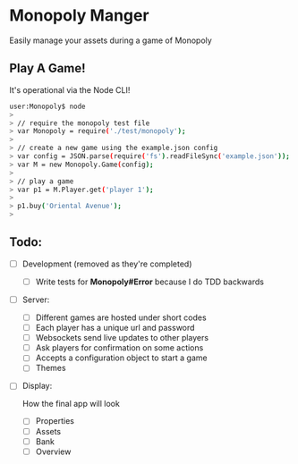 Monopoly Manger
===============

Easily manage your assets during a game of Monopoly


Play A Game!
------------

It's operational via the Node CLI!

```bash
user:Monopoly$ node
> 
> // require the monopoly test file
> var Monopoly = require('./test/monopoly');
> 
> // create a new game using the example.json config
> var config = JSON.parse(require('fs').readFileSync('example.json'));
> var M = new Monopoly.Game(config);
> 
> // play a game
> var p1 = M.Player.get('player 1');
>
> p1.buy('Oriental Avenue');
> 
```


Todo:
-----

- [ ] Development (removed as they're completed)

  - [ ] Write tests for **Monopoly#Error** because I do TDD backwards

- [ ] Server:

  - [ ] Different games are hosted under short codes
  - [ ] Each player has a unique url and password
  - [ ] Websockets send live updates to other players
  - [ ] Ask players for confirmation on some actions
  - [ ] Accepts a configuration object to start a game
  - [ ] Themes

- [ ] Display:

  How the final app will look

  - [ ] Properties
  - [ ] Assets
  - [ ] Bank
  - [ ] Overview
